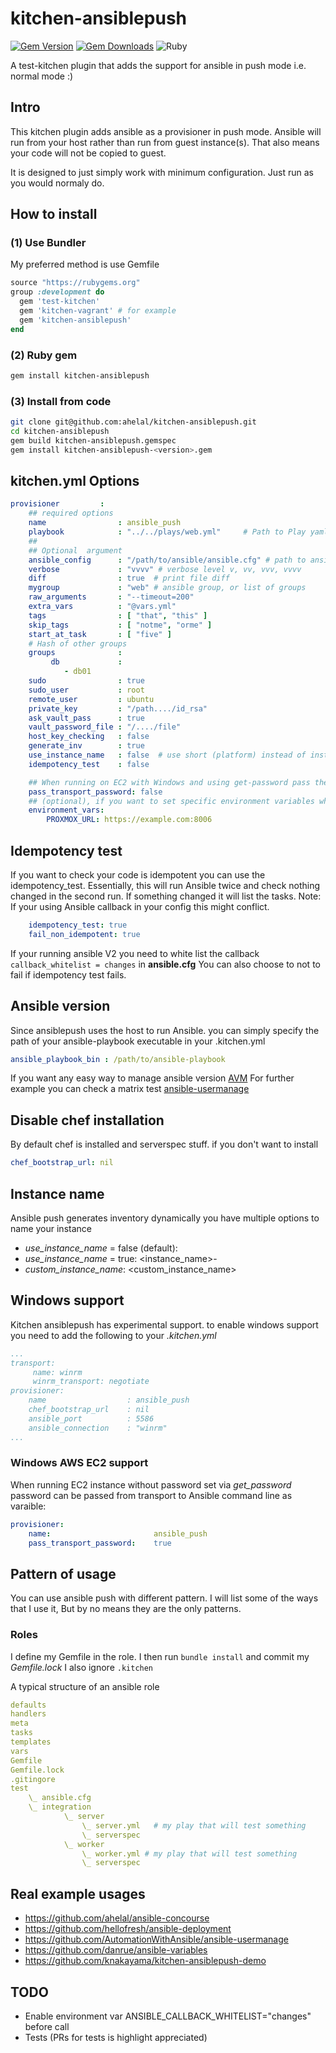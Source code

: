 # kitchen-ansiblepush
[![Gem Version](https://badge.fury.io/rb/kitchen-ansiblepush.svg)](https://badge.fury.io/rb/kitchen-ansiblepush)
[![Gem Downloads](http://ruby-gem-downloads-badge.herokuapp.com/kitchen-ansiblepush?type=total&color=brightgreen)](https://rubygems.org/gems/kitchen-ansiblepush)
![Ruby](https://github.com/ahelal/kitchen-ansiblepush/workflows/Ruby/badge.svg?branch=master)

A test-kitchen plugin that adds the support for ansible in push mode i.e. normal mode :)

## Intro
This kitchen plugin adds ansible as a provisioner in push mode. Ansible will run from your host rather than run from guest instance(s). That also means your code will not be copied to guest.

It is designed to just simply work with minimum configuration. Just run as you would normaly do.

## How to install

### (1) Use Bundler
My preferred method is use Gemfile

```ruby
source "https://rubygems.org"
group :development do
  gem 'test-kitchen'
  gem 'kitchen-vagrant' # for example
  gem 'kitchen-ansiblepush'
end
```

### (2) Ruby gem
```bash
gem install kitchen-ansiblepush
```

### (3) Install from code
```bash
git clone git@github.com:ahelal/kitchen-ansiblepush.git
cd kitchen-ansiblepush
gem build kitchen-ansiblepush.gemspec
gem install kitchen-ansiblepush-<version>.gem
```

## kitchen.yml Options
```yaml
provisioner         :
    ## required options
    name                : ansible_push
    playbook            : "../../plays/web.yml"     # Path to Play yaml
    ##
    ## Optional  argument
    ansible_config      : "/path/to/ansible/ansible.cfg" # path to ansible config file
    verbose             : "vvvv" # verbose level v, vv, vvv, vvvv
    diff                : true  # print file diff
    mygroup             : "web" # ansible group, or list of groups
    raw_arguments       : "--timeout=200"
    extra_vars          : "@vars.yml"
    tags                : [ "that", "this" ]
    skip_tags           : [ "notme", "orme" ]
    start_at_task       : [ "five" ]
    # Hash of other groups
    groups              :
         db             :
            - db01
    sudo                : true
    sudo_user           : root
    remote_user         : ubuntu
    private_key         : "/path..../id_rsa"
    ask_vault_pass      : true
    vault_password_file : "/..../file"
    host_key_checking   : false
    generate_inv        : true
    use_instance_name   : false  # use short (platform) instead of instance name by default
    idempotency_test    : false

    ## When running on EC2 with Windows and using get-password pass the password as ansible_password variable
    pass_transport_password: false
    ## (optional), if you want to set specific environment variables when running ansible
    environment_vars:
    	PROXMOX_URL: https://example.com:8006
```
## Idempotency test
If you want to check your code is idempotent you can use the idempotency_test. Essentially, this will run Ansible twice and check nothing changed in the second run. If something changed it will list the tasks. Note: If your using Ansible callback in your config this might conflict.

```yaml
    idempotency_test: true
    fail_non_idempotent: true
```

If your running ansible V2 you need to white list the callback ```callback_whitelist = changes``` in **ansible.cfg**
You can also choose to not to fail if idempotency test fails.

## Ansible version

Since ansiblepush uses the host to run Ansible. you can simply specify the path of your ansible-playbook executable in your .kitchen.yml

```yaml
ansible_playbook_bin : /path/to/ansible-playbook
```

If you want any easy way to manage ansible version [AVM](https://github.com/ahelal/avm)
For further example you can check a matrix test [ansible-usermanage](https://github.com/AutomationWithAnsible/ansible-usermanage/blob/master/.kitchen.yml)

## Disable chef installation

By default chef is installed and serverspec stuff. if you don't want to install

```yaml
chef_bootstrap_url: nil
```

## Instance name

Ansible push generates inventory dynamically you have multiple options to name your instance

* *use_instance_name* = false (default): <platform>
* *use_instance_name* = true: <instance_name>-<platform>
* *custom_instance_name*: <custom_instance_name>

## Windows support

Kitchen ansiblepush has experimental support.
to enable windows support you need to add the following to your *.kitchen.yml*

```yaml
...
transport:
     name: winrm
     winrm_transport: negotiate
provisioner:
    name                  : ansible_push
    chef_bootstrap_url    : nil
    ansible_port          : 5586
    ansible_connection    : "winrm"
...
```

### Windows AWS EC2 support

When running EC2 instance without password set via _get_password_ password can be passed from transport to Ansible command line as varaible:

```yaml
provisioner:
    name:                       ansible_push
    pass_transport_password:    true
```

## Pattern of usage

You can use ansible push  with different pattern. I will list some of the ways that I use it, But by no means they are the only patterns.

### Roles

I define my Gemfile in the role. I then run ```bundle install``` and commit my *Gemfile.lock* I also ignore ```.kitchen```

A typical structure of an ansible role

```yaml
defaults
handlers
meta
tasks
templates
vars
Gemfile
Gemfile.lock
.gitingore
test
    \_ ansible.cfg
    \_ integration
            \_ server
                \_ server.yml   # my play that will test something
                \_ serverspec
            \_ worker
                \_ worker.yml # my play that will test something
                \_ serverspec

```

## Real example usages

- https://github.com/ahelal/ansible-concourse
- https://github.com/hellofresh/ansible-deployment
- https://github.com/AutomationWithAnsible/ansible-usermanage
- https://github.com/danrue/ansible-variables
- https://github.com/knakayama/kitchen-ansiblepush-demo

## TODO

* Enable environment var ANSIBLE_CALLBACK_WHITELIST="changes" before call
* Tests (PRs for tests is highlight appreciated)
